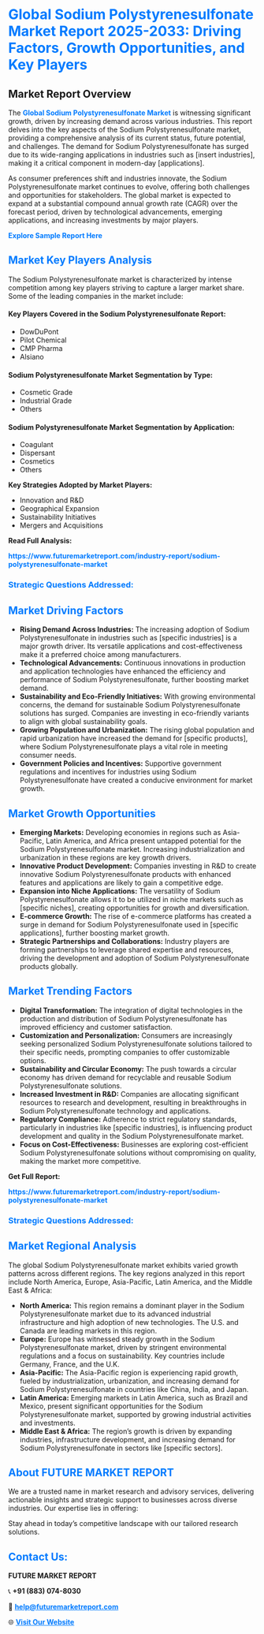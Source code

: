 <h1 style="color: #007BFF;">Global Sodium Polystyrenesulfonate Market Report 2025-2033: Driving Factors, Growth Opportunities, and Key Players</h1>

<section id="overview">
<h2>Market Report Overview</h2>
<p>The <a href="https://www.futuremarketreport.com/industry-report/sodium-polystyrenesulfonate-market" style="color: #007BFF; text-decoration: none;"><strong>Global Sodium Polystyrenesulfonate Market</strong></a> is witnessing significant growth, driven by increasing demand across various industries. This report delves into the key aspects of the Sodium Polystyrenesulfonate market, providing a comprehensive analysis of its current status, future potential, and challenges. The demand for Sodium Polystyrenesulfonate has surged due to its wide-ranging applications in industries such as [insert industries], making it a critical component in modern-day [applications].</p>
<p>As consumer preferences shift and industries innovate, the Sodium Polystyrenesulfonate market continues to evolve, offering both challenges and opportunities for stakeholders. The global market is expected to expand at a substantial compound annual growth rate (CAGR) over the forecast period, driven by technological advancements, emerging applications, and increasing investments by major players.</p>
</section>

<section id="overview">
<p><a href="https://www.futuremarketreport.com/request-sample/reportId=114532" style="color: #007BFF; text-decoration: none;"><strong>Explore Sample Report Here</strong></a></p>
</section>

<section id="key-players">
<h2 style="color: #007BFF;">Market Key Players Analysis</h2>
<p>The Sodium Polystyrenesulfonate market is characterized by intense competition among key players striving to capture a larger market share. Some of the leading companies in the market include:</p>
<h4>Key Players Covered in the Sodium Polystyrenesulfonate Report:</h4>
<ul><li>DowDuPont</li><li>Pilot Chemical</li><li>CMP Pharma</li><li>Alsiano</li></ul>
<h4>Sodium Polystyrenesulfonate Market Segmentation by Type:</h4>
<ul><li>Cosmetic Grade</li><li>Industrial Grade</li><li>Others</li></ul>

<h4>Sodium Polystyrenesulfonate Market Segmentation by Application:</h4>
<ul><li>Coagulant</li><li>Dispersant</li><li>Cosmetics</li><li>Others</li></ul>
<p><strong>Key Strategies Adopted by Market Players:</strong></p>
<ul>
<li>Innovation and R&D</li>
<li>Geographical Expansion</li>
<li>Sustainability Initiatives</li>
<li>Mergers and Acquisitions</li>
</ul>
</section>

<section>
<p><strong>Read Full Analysis: </strong></p><a href="https://www.futuremarketreport.com/industry-report/sodium-polystyrenesulfonate-market" style="color: #007BFF; text-decoration: none;"><strong>https://www.futuremarketreport.com/industry-report/sodium-polystyrenesulfonate-market</strong></a>
<h3 style="color: #007BFF;">Strategic Questions Addressed:</h3>
</section>

<section id="driving-factors">
<h2 style="color: #007BFF;">Market Driving Factors</h2>
<ul>
<li><strong>Rising Demand Across Industries:</strong> The increasing adoption of Sodium Polystyrenesulfonate in industries such as [specific industries] is a major growth driver. Its versatile applications and cost-effectiveness make it a preferred choice among manufacturers.</li>
<li><strong>Technological Advancements:</strong> Continuous innovations in production and application technologies have enhanced the efficiency and performance of Sodium Polystyrenesulfonate, further boosting market demand.</li>
<li><strong>Sustainability and Eco-Friendly Initiatives:</strong> With growing environmental concerns, the demand for sustainable Sodium Polystyrenesulfonate solutions has surged. Companies are investing in eco-friendly variants to align with global sustainability goals.</li>
<li><strong>Growing Population and Urbanization:</strong> The rising global population and rapid urbanization have increased the demand for [specific products], where Sodium Polystyrenesulfonate plays a vital role in meeting consumer needs.</li>
<li><strong>Government Policies and Incentives:</strong> Supportive government regulations and incentives for industries using Sodium Polystyrenesulfonate have created a conducive environment for market growth.</li>
</ul>
</section>

<section id="growth-opportunities">
<h2 style="color: #007BFF;">Market Growth Opportunities</h2>
<ul>
<li><strong>Emerging Markets:</strong> Developing economies in regions such as Asia-Pacific, Latin America, and Africa present untapped potential for the Sodium Polystyrenesulfonate market. Increasing industrialization and urbanization in these regions are key growth drivers.</li>
<li><strong>Innovative Product Development:</strong> Companies investing in R&D to create innovative Sodium Polystyrenesulfonate products with enhanced features and applications are likely to gain a competitive edge.</li>
<li><strong>Expansion into Niche Applications:</strong> The versatility of Sodium Polystyrenesulfonate allows it to be utilized in niche markets such as [specific niches], creating opportunities for growth and diversification.</li>
<li><strong>E-commerce Growth:</strong> The rise of e-commerce platforms has created a surge in demand for Sodium Polystyrenesulfonate used in [specific applications], further boosting market growth.</li>
<li><strong>Strategic Partnerships and Collaborations:</strong> Industry players are forming partnerships to leverage shared expertise and resources, driving the development and adoption of Sodium Polystyrenesulfonate products globally.</li>
</ul>
</section>

<section id="trending-factors">
<h2 style="color: #007BFF;">Market Trending Factors</h2>
<ul>
<li><strong>Digital Transformation:</strong> The integration of digital technologies in the production and distribution of Sodium Polystyrenesulfonate has improved efficiency and customer satisfaction.</li>
<li><strong>Customization and Personalization:</strong> Consumers are increasingly seeking personalized Sodium Polystyrenesulfonate solutions tailored to their specific needs, prompting companies to offer customizable options.</li>
<li><strong>Sustainability and Circular Economy:</strong> The push towards a circular economy has driven demand for recyclable and reusable Sodium Polystyrenesulfonate solutions.</li>
<li><strong>Increased Investment in R&D:</strong> Companies are allocating significant resources to research and development, resulting in breakthroughs in Sodium Polystyrenesulfonate technology and applications.</li>
<li><strong>Regulatory Compliance:</strong> Adherence to strict regulatory standards, particularly in industries like [specific industries], is influencing product development and quality in the Sodium Polystyrenesulfonate market.</li>
<li><strong>Focus on Cost-Effectiveness:</strong> Businesses are exploring cost-efficient Sodium Polystyrenesulfonate solutions without compromising on quality, making the market more competitive.</li>
</ul>
</section>

<section>
<p><strong>Get Full Report: </strong></p><a href="https://www.futuremarketreport.com/industry-report/sodium-polystyrenesulfonate-market" style="color: #007BFF; text-decoration: none;"><strong>https://www.futuremarketreport.com/industry-report/sodium-polystyrenesulfonate-market</strong></a>
<h3 style="color: #007BFF;">Strategic Questions Addressed:</h3>
</section>


<section id="regional-analysis">
<h2 style="color: #007BFF;">Market Regional Analysis</h2>
<p>The global Sodium Polystyrenesulfonate market exhibits varied growth patterns across different regions. The key regions analyzed in this report include North America, Europe, Asia-Pacific, Latin America, and the Middle East & Africa:</p>
<ul>
<li><strong>North America:</strong> This region remains a dominant player in the Sodium Polystyrenesulfonate market due to its advanced industrial infrastructure and high adoption of new technologies. The U.S. and Canada are leading markets in this region.</li>
<li><strong>Europe:</strong> Europe has witnessed steady growth in the Sodium Polystyrenesulfonate market, driven by stringent environmental regulations and a focus on sustainability. Key countries include Germany, France, and the U.K.</li>
<li><strong>Asia-Pacific:</strong> The Asia-Pacific region is experiencing rapid growth, fueled by industrialization, urbanization, and increasing demand for Sodium Polystyrenesulfonate in countries like China, India, and Japan.</li>
<li><strong>Latin America:</strong> Emerging markets in Latin America, such as Brazil and Mexico, present significant opportunities for the Sodium Polystyrenesulfonate market, supported by growing industrial activities and investments.</li>
<li><strong>Middle East & Africa:</strong> The region’s growth is driven by expanding industries, infrastructure development, and increasing demand for Sodium Polystyrenesulfonate in sectors like [specific sectors].</li>
</ul>
</section>

<footer>
<h2 style="color: #007BFF;">About FUTURE MARKET REPORT</h2>
<p>We are a trusted name in market research and advisory services, delivering actionable insights and strategic support to businesses across diverse industries. Our expertise lies in offering:</p>

<p>Stay ahead in today’s competitive landscape with our tailored research solutions.</p>

<h2 style="color: #007BFF;">Contact Us:</h2>
<p><strong>FUTURE MARKET REPORT</strong></p>
<p>📞 <strong>+91 (883) 074-8030</strong></p>
<p>📧 <strong><a href="mailto:help@futuremarketreport.com" style="color: #007BFF;">help@futuremarketreport.com</a></strong></p>
<p>🌐 <strong><a href="https://www.futuremarketreport.com/" style="color: #007BFF;">Visit Our Website</a></strong></p>
</footer>